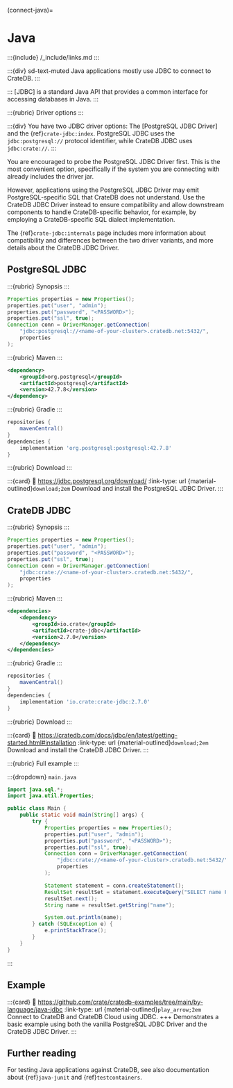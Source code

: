 (connect-java)=

# Java

:::{include} /_include/links.md
:::

:::{div} sd-text-muted
Java applications mostly use JDBC to connect to CrateDB.
:::

:::
[JDBC] is a standard Java API that provides a common interface for accessing
databases in Java.
:::

:::{rubric} Driver options
:::

:::{div}
You have two JDBC driver options: The [PostgreSQL
JDBC Driver] and the {ref}`crate-jdbc:index`.
PostgreSQL JDBC uses the `jdbc:postgresql://` protocol identifier,
while CrateDB JDBC uses `jdbc:crate://`.
:::

You are encouraged to probe the PostgreSQL JDBC Driver first. This is the
most convenient option, specifically if the system you are connecting with
already includes the driver jar.

However, applications using the PostgreSQL JDBC Driver may emit PostgreSQL-specific
SQL that CrateDB does not understand. Use the CrateDB JDBC Driver instead
to ensure compatibility and allow downstream components to handle
CrateDB-specific behavior, for example, by employing a CrateDB-specific
SQL dialect implementation.

The {ref}`crate-jdbc:internals` page includes more information
about compatibility and differences between the two driver variants,
and more details about the CrateDB JDBC Driver.


## PostgreSQL JDBC

:::{rubric} Synopsis
:::

```java
Properties properties = new Properties();
properties.put("user", "admin");
properties.put("password", "<PASSWORD>");
properties.put("ssl", true);
Connection conn = DriverManager.getConnection(
    "jdbc:postgresql://<name-of-your-cluster>.cratedb.net:5432/",
    properties
);
```

:::{rubric} Maven
:::

```xml
<dependency>
    <groupId>org.postgresql</groupId>
    <artifactId>postgresql</artifactId>
    <version>42.7.8</version>
</dependency>
```

:::{rubric} Gradle
:::

```groovy
repositories {
    mavenCentral()
}
dependencies {
    implementation 'org.postgresql:postgresql:42.7.8'
}
```

:::{rubric} Download
:::

:::{card}
:link: https://jdbc.postgresql.org/download/
:link-type: url
{material-outlined}`download;2em`
Download and install the PostgreSQL JDBC Driver.
:::

## CrateDB JDBC

:::{rubric} Synopsis
:::

```java
Properties properties = new Properties();
properties.put("user", "admin");
properties.put("password", "<PASSWORD>");
properties.put("ssl", true);
Connection conn = DriverManager.getConnection(
    "jdbc:crate://<name-of-your-cluster>.cratedb.net:5432/",
    properties
);
```

:::{rubric} Maven
:::

```xml
<dependencies>
    <dependency>
        <groupId>io.crate</groupId>
        <artifactId>crate-jdbc</artifactId>
        <version>2.7.0</version>
    </dependency>
</dependencies>
```

:::{rubric} Gradle
:::

```groovy
repositories {
    mavenCentral()
}
dependencies {
    implementation 'io.crate:crate-jdbc:2.7.0'
}
```

:::{rubric} Download
:::

:::{card}
:link: https://cratedb.com/docs/jdbc/en/latest/getting-started.html#installation
:link-type: url
{material-outlined}`download;2em`
Download and install the CrateDB JDBC Driver.
:::

:::{rubric} Full example
:::

:::{dropdown} `main.java`
```java
import java.sql.*;
import java.util.Properties;

public class Main {
    public static void main(String[] args) {
        try {
            Properties properties = new Properties();
            properties.put("user", "admin");
            properties.put("password", "<PASSWORD>");
            properties.put("ssl", true);
            Connection conn = DriverManager.getConnection(
                "jdbc:crate://<name-of-your-cluster>.cratedb.net:5432/",
                properties
            );

            Statement statement = conn.createStatement();
            ResultSet resultSet = statement.executeQuery("SELECT name FROM sys.cluster");
            resultSet.next();
            String name = resultSet.getString("name");

            System.out.println(name);
        } catch (SQLException e) {
            e.printStackTrace();
        }
    }
}
```
:::

## Example

:::{card}
:link: https://github.com/crate/cratedb-examples/tree/main/by-language/java-jdbc
:link-type: url
{material-outlined}`play_arrow;2em`
Connect to CrateDB and CrateDB Cloud using JDBC.
+++
Demonstrates a basic example using both the vanilla PostgreSQL JDBC Driver
and the CrateDB JDBC Driver.
:::

## Further reading

For testing Java applications against CrateDB, see also documentation
about {ref}`java-junit` and {ref}`testcontainers`.
